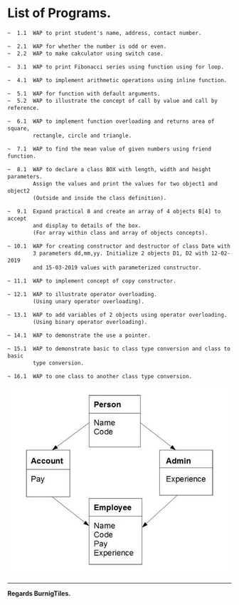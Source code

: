# List of Programs.

```
~  1.1  WAP to print student's name, address, contact number.
```
```
~  2.1	WAP for whether the number is odd or even.    
~  2.2	WAP to make cakculator using switch case.
```
```
~  3.1	WAP to print Fibonacci series using function using for loop.
```
```
~  4.1	WAP to implement arithmetic operations using inline function.
```
```
~  5.1	WAP for function with default arguments.   
~  5.2	WAP to illustrate the concept of call by value and call by reference.
```
```
~  6.1	WAP to implement function overloading and returns area of square,
        rectangle, circle and triangle.
```
```
~  7.1	WAP to find the mean value of given numbers using friend function.
```
```
~  8.1	WAP to declare a class BOX with length, width and height parameters.
        Assign the values and print the values for two object1 and object2
        (Outside and inside the class definition).
```
```
~  9.1  Expand practical 8 and create an array of 4 objects B[4] to accept 
        and display to details of the box.
        (For array within class and array of objects concepts).
```
```
~ 10.1  WAP for creating constructor and destructor of class Date with 
        3 parameters dd,mm,yy. Initialize 2 objects D1, D2 with 12-02-2019 
        and 15-03-2019 values with parameterized constructor.
```
```
~ 11.1  WAP to implement concept of copy constructor.
```
```
~ 12.1  WAP to illustrate operator overloading. 
        (Using unary operator overloading).
```
```
~ 13.1  WAP to add variables of 2 objects using operator overloading.
        (Using binary operator overloading).
```
```
~ 14.1  WAP to demonstrate the use a pointer.
```
```
~ 15.1  WAP to demonstrate basic to class type conversion and class to basic
        type conversion.
```
```
~ 16.1  WAP to one class to another class type conversion.
```
![Alt text](https://raw.githubusercontent.com/BurningTiles/Programs/master/C%2B%2B_Programs/Manual/17.1.jpg?raw=true "Title")

---
**Regards BurnigTiles.** 
